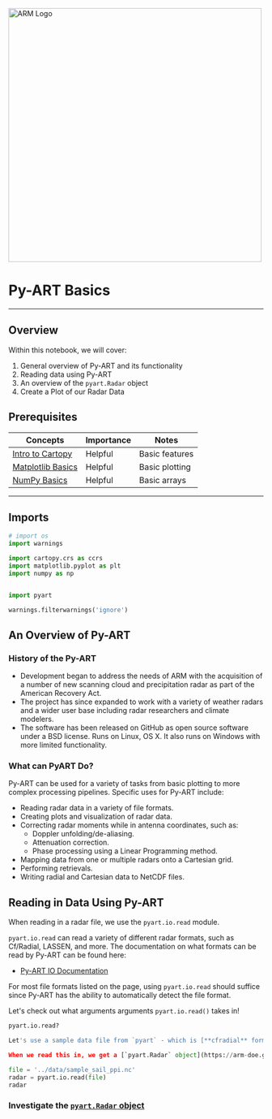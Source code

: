 <img src="https://raw.githubusercontent.com/ProjectPythiaCookbooks/radar-cookbook/main/thumbnail.png" width=500 alt="ARM Logo"></img>

# Py-ART Basics
---
## Overview
   
Within this notebook, we will cover:

1. General overview of Py-ART and its functionality
1. Reading data using Py-ART
1. An overview of the `pyart.Radar` object
1. Create a Plot of our Radar Data

## Prerequisites
| Concepts | Importance | Notes |
| --- | --- | --- |
| [Intro to Cartopy](https://foundations.projectpythia.org/core/cartopy/cartopy.html) | Helpful | Basic features |
| [Matplotlib Basics](https://foundations.projectpythia.org/core/matplotlib/matplotlib-basics.html) | Helpful | Basic plotting |
| [NumPy Basics](https://foundations.projectpythia.org/core/numpy/numpy-basics.html) | Helpful | Basic arrays |

---

## Imports
```python
# import os
import warnings

import cartopy.crs as ccrs
import matplotlib.pyplot as plt
import numpy as np


import pyart

warnings.filterwarnings('ignore')
```
## An Overview of Py-ART

### History of the Py-ART

 * Development began to address the needs of ARM with the acquisition of a number of
   new scanning cloud and precipitation radar as part of the American Recovery Act.
 * The project has since expanded to work with a variety of weather radars and a wider user
   base including radar researchers and climate modelers.
 * The software has been released on GitHub as open source software under a BSD license.
   Runs on Linux, OS X. It also runs on Windows with more limited functionality.

### What can PyART Do?

Py-ART can be used for a variety of tasks from basic plotting to more complex
processing pipelines. Specific uses for Py-ART include:

 * Reading radar data in a variety of file formats.
 * Creating plots and visualization of radar data.
 * Correcting radar moments while in antenna coordinates, such as:
    * Doppler unfolding/de-aliasing.
    * Attenuation correction.
    * Phase processing using a Linear Programming method.
 * Mapping data from one or multiple radars onto a Cartesian grid.
 * Performing retrievals.
 * Writing radial and Cartesian data to NetCDF files.

## Reading in Data Using Py-ART

When reading in a radar file, we use the `pyart.io.read` module.

`pyart.io.read` can read a variety of different radar formats, such as Cf/Radial, LASSEN, and more. 
The documentation on what formats can be read by Py-ART can be found here:

* [Py-ART IO Documentation](https://arm-doe.github.io/pyart/API/generated/pyart.io.html)

For most file formats listed on the page, using `pyart.io.read` should suffice since Py-ART has the ability to automatically detect the file format.

Let's check out what arguments arguments `pyart.io.read()` takes in!

```python
pyart.io.read?
```
```python
Let's use a sample data file from `pyart` - which is [**cfradial** format](https://github.com/NCAR/CfRadial).

When we read this in, we get a [`pyart.Radar` object](https://arm-doe.github.io/pyart/API/generated/pyart.core.Radar.html#pyart.core.Radar)!
```
```python
file = '../data/sample_sail_ppi.nc'
radar = pyart.io.read(file)
radar
```
### Investigate the [`pyart.Radar` object](https://arm-doe.github.io/pyart/API/generated/pyart.core.Radar.html#pyart.core.Radar)
